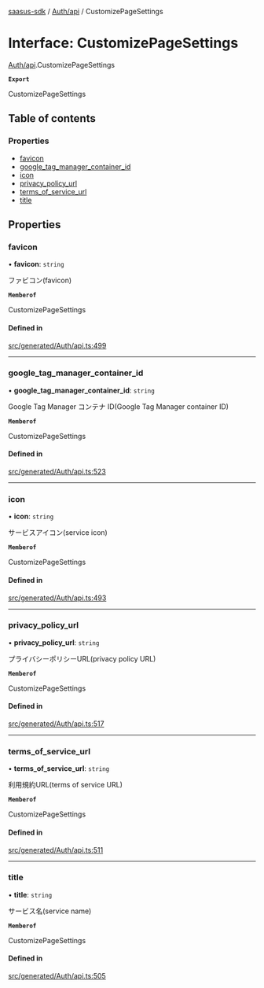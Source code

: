 [saasus-sdk](../README.md) / [Auth/api](../modules/Auth_api.md) / CustomizePageSettings

# Interface: CustomizePageSettings

[Auth/api](../modules/Auth_api.md).CustomizePageSettings

**`Export`**

CustomizePageSettings

## Table of contents

### Properties

- [favicon](Auth_api.CustomizePageSettings.md#favicon)
- [google\_tag\_manager\_container\_id](Auth_api.CustomizePageSettings.md#google_tag_manager_container_id)
- [icon](Auth_api.CustomizePageSettings.md#icon)
- [privacy\_policy\_url](Auth_api.CustomizePageSettings.md#privacy_policy_url)
- [terms\_of\_service\_url](Auth_api.CustomizePageSettings.md#terms_of_service_url)
- [title](Auth_api.CustomizePageSettings.md#title)

## Properties

### favicon

• **favicon**: `string`

ファビコン(favicon)

**`Memberof`**

CustomizePageSettings

#### Defined in

[src/generated/Auth/api.ts:499](https://github.com/saasus-platform/saasus-sdk-javascript/blob/55abc15/src/generated/Auth/api.ts#L499)

___

### google\_tag\_manager\_container\_id

• **google\_tag\_manager\_container\_id**: `string`

Google Tag Manager コンテナ ID(Google Tag Manager container ID)

**`Memberof`**

CustomizePageSettings

#### Defined in

[src/generated/Auth/api.ts:523](https://github.com/saasus-platform/saasus-sdk-javascript/blob/55abc15/src/generated/Auth/api.ts#L523)

___

### icon

• **icon**: `string`

サービスアイコン(service icon)

**`Memberof`**

CustomizePageSettings

#### Defined in

[src/generated/Auth/api.ts:493](https://github.com/saasus-platform/saasus-sdk-javascript/blob/55abc15/src/generated/Auth/api.ts#L493)

___

### privacy\_policy\_url

• **privacy\_policy\_url**: `string`

プライバシーポリシーURL(privacy policy URL)

**`Memberof`**

CustomizePageSettings

#### Defined in

[src/generated/Auth/api.ts:517](https://github.com/saasus-platform/saasus-sdk-javascript/blob/55abc15/src/generated/Auth/api.ts#L517)

___

### terms\_of\_service\_url

• **terms\_of\_service\_url**: `string`

利用規約URL(terms of service URL)

**`Memberof`**

CustomizePageSettings

#### Defined in

[src/generated/Auth/api.ts:511](https://github.com/saasus-platform/saasus-sdk-javascript/blob/55abc15/src/generated/Auth/api.ts#L511)

___

### title

• **title**: `string`

サービス名(service name)

**`Memberof`**

CustomizePageSettings

#### Defined in

[src/generated/Auth/api.ts:505](https://github.com/saasus-platform/saasus-sdk-javascript/blob/55abc15/src/generated/Auth/api.ts#L505)
